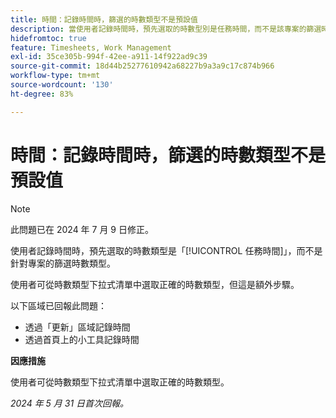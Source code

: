 ```yaml
---
title: 時間：記錄時間時，篩選的時數類型不是預設值
description: 當使用者記錄時間時，預先選取的時數型別是任務時間，而不是該專案的篩選時數型別。
hidefromtoc: true
feature: Timesheets, Work Management
exl-id: 35ce305b-994f-42ee-a911-14f922ad9c39
source-git-commit: 18d44b25277610942a68227b9a3a9c17c874b966
workflow-type: tm+mt
source-wordcount: '130'
ht-degree: 83%

---
```


# 時間：記錄時間時，篩選的時數類型不是預設值

>[!NOTE]
>
>此問題已在 2024 年 7 月 9 日修正。

使用者記錄時間時，預先選取的時數類型是「[!UICONTROL 任務時間]」，而不是針對專案的篩選時數類型。

使用者可從時數類型下拉式清單中選取正確的時數類型，但這是額外步驟。

以下區域已回報此問題：

* 透過「更新」區域記錄時間
* 透過首頁上的小工具記錄時間

**因應措施**

使用者可從時數類型下拉式清單中選取正確的時數類型。

_2024 年 5 月 31 日首次回報。_
